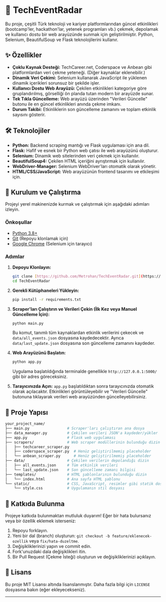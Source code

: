 # 🚀 TechEventRadar

Bu proje, çeşitli Türk teknoloji ve kariyer platformlarından güncel etkinlikleri (bootcamp'ler, hackathon'lar, yetenek programları vb.) çekmek, depolamak ve kullanıcı dostu bir web arayüzünde sunmak için geliştirilmiştir. Python, Selenium, BeautifulSoup ve Flask teknolojilerini kullanır.

## ✨ Özellikler

* **Çoklu Kaynak Desteği:** TechCareer.net, Coderspace ve Anbean gibi platformlardan veri çekme yeteneği. (Diğer kaynaklar eklenebilir.)
* **Dinamik Veri Çekimi:** Selenium kullanarak JavaScript ile yüklenen dinamik içerikleri sorunsuz bir şekilde işler.
* **Kullanıcı Dostu Web Arayüzü:** Çekilen etkinlikleri kategoriye göre gruplandırılmış, görselliği ön planda tutan modern bir arayüzde sunar.
* **Tek Tıkla Güncelleme:** Web arayüzü üzerinden "Verileri Güncelle" butonu ile en güncel etkinlikleri anında çekme imkanı.
* **Durum Takibi:** Etkinliklerin son güncelleme zamanını ve toplam etkinlik sayısını gösterir.

## 🛠️ Teknolojiler

* **Python:** Backend scraping mantığı ve Flask uygulaması için ana dil.
* **Flask:** Hafif ve esnek bir Python web çatısı ile web arayüzünü oluşturur.
* **Selenium:** Dinamik web sitelerinden veri çekmek için kullanılır.
* **BeautifulSoup4:** Çekilen HTML içeriğini ayrıştırmak için kullanılır.
* **WebDriver-Manager:** Selenium WebDriver'ları otomatik olarak yönetir.
* **HTML/CSS/JavaScript:** Web arayüzünün frontend tasarımı ve etkileşimi için.

## 🚀 Kurulum ve Çalıştırma

Projeyi yerel makinenizde kurmak ve çalıştırmak için aşağıdaki adımları izleyin.

### Önkoşullar

* [Python 3.8+](https://www.python.org/downloads/)
* [Git](https://git-scm.com/downloads) (Repoyu klonlamak için)
* [Google Chrome](https://www.google.com/chrome/) (Selenium için tarayıcı)

### Adımlar

1.  **Depoyu Klonlayın:**
    ```bash
    git clone [https://github.com/Metrohan/TechEventRadar.git](https://github.com/Metrohan/TechEventRadar.git)
    cd TechEventRadar
    ```

2.  **Gerekli Kütüphaneleri Yükleyin:**
    ```bash
    pip install -r requirements.txt
    ```

3.  **Scraper'ları Çalıştırın ve Verileri Çekin (İlk Kez veya Manuel Güncelleme İçin):**
    ```bash
    python main.py
    ```
    Bu komut, tanımlı tüm kaynaklardan etkinlik verilerini çekecek ve `data/all_events.json` dosyasına kaydedecektir. Ayrıca `data/last_update.json` dosyasına son güncelleme zamanını kaydeder.

4.  **Web Arayüzünü Başlatın:**
    ```bash
    python app.py
    ```
    Uygulama başlatıldığında terminalde genellikle `http://127.0.0.1:5000/` gibi bir adres göreceksiniz.

5.  **Tarayıcınızda Açın:**
    `app.py` başlatıldıktan sonra tarayıcınızda otomatik olarak açılacaktır. Etkinlikleri görüntüleyebilir ve "Verileri Güncelle" butonuna tıklayarak verileri web arayüzünden güncelleyebilirsiniz.

## 📂 Proje Yapısı
```bash
your_project_name/
├── main.py                 # Scraper'ları çalıştıran ana dosya
├── data_manager.py         # Çekilen verileri JSON'a kaydeder/yükler
├── app.py                  # Flask web uygulaması
├── scrapers/               # Web scraper modüllerinin bulunduğu dizin
│   ├── techcareer_scraper.py
│   ├── coderspace_scraper.py  # Henüz geliştirilmemiş placeholder
│   └── anbean_scraper.py      # Henüz geliştirilmemiş placeholder
├── data/                   # Çekilen verilerin depolandığı dizin
│   ├── all_events.json     # Tüm etkinlik verileri
│   └── last_update.json    # Son güncelleme zamanı bilgisi
├── templates/              # HTML şablonlarının bulunduğu dizin
│   └── index.html          # Ana sayfa HTML şablonu
└── static/                 # CSS, JavaScript, resimler gibi statik dosyalar
    └── style.css           # Uygulamanın stil dosyası
```

## 🤝 Katkıda Bulunma

Projeye katkıda bulunmaktan mutluluk duyarım! Eğer bir hata bulursanız veya bir özellik eklemek isterseniz:

1.  Repoyu forklayın.
2.  Yeni bir dal (branch) oluşturun: `git checkout -b feature/eklenecek-ozellik` veya `fix/hata-duzeltme`.
3.  Değişikliklerinizi yapın ve commit edin.
4.  Fork'unuzdaki dala değişiklikleri itin.
5.  Bir Pull Request (Çekme İsteği) oluşturun ve değişikliklerinizi açıklayın.

## 📜 Lisans

Bu proje MIT Lisansı altında lisanslanmıştır. Daha fazla bilgi için `LICENSE` dosyasına bakın (eğer ekleyecekseniz).

---